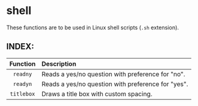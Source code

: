 # shell

These functions are to be used in Linux shell scripts (`.sh` extension).

## INDEX:

| Function | Description |
| :---: | :--- |
| `readny` | Reads a yes/no question with preference for "no". |
| `readyn` | Reads a yes/no question with preference for "yes". |
| `titlebox` | Draws a title box with custom spacing. |
